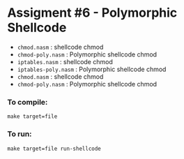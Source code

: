 # Assigment #6 - Polymorphic Shellcode

- `chmod.nasm` : shellcode chmod
- `chmod-poly.nasm` : Polymorphic shellcode chmod
- `iptables.nasm` : shellcode chmod
- `iptables-poly.nasm` : Polymorphic shellcode chmod
- `chmod.nasm` : shellcode chmod
- `chmod-poly.nasm` : Polymorphic shellcode chmod

### To compile:
```
make target=file
```

### To run:
```
make target=file run-shellcode
```
